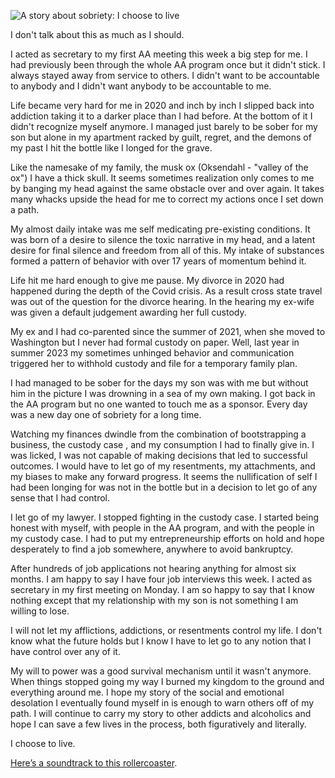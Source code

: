 ![A story about sobriety: I choose to
live](https://storage.googleapis.com/hox-io-blog-assets/2024-06-05-sobriety.webp)

I don't talk about this as much as I should.

I acted as secretary to my first AA meeting this week a big step for me. I had
previously been through the whole AA program once but it didn't stick. I always
stayed away from service to others. I didn't want to be accountable to anybody
and I didn't want anybody to be accountable to me.

Life became very hard for me in 2020 and inch by inch I slipped back into
addiction taking it to a darker place than I had before. At the bottom of it I
didn't recognize myself anymore. I managed just barely to be sober for my son
but alone in my apartment racked by guilt, regret, and the demons of my past I
hit the bottle like I longed for the grave.

Like the namesake of my family, the musk ox (Oksendahl - "valley of the ox") I
have a thick skull. It seems sometimes realization only comes to me by banging
my head against the same obstacle over and over again. It takes many whacks
upside the head for me to correct my actions once I set down a path.

My almost daily intake was me self medicating pre-existing conditions. It was
born of a desire to silence the toxic narrative in my head, and a latent desire
for final silence and freedom from all of this. My intake of substances formed a
pattern of behavior with over 17 years of momentum behind it.

Life hit me hard enough to give me pause. My divorce in 2020 had happened during
the depth of the Covid crisis. As a result cross state travel was out of the
question for the divorce hearing. In the hearing my ex-wife was given a default
judgement awarding her full custody.

My ex and I had co-parented since the summer of 2021, when she moved to
Washington but I never had formal custody on paper. Well, last year in summer
2023 my sometimes unhinged behavior and communication triggered her to withhold
custody and file for a temporary family plan.

I had managed to be sober for the days my son was with me but without him in the
picture I was drowning in a sea of my own making. I got back in the AA program
but no one wanted to touch me as a sponsor. Every day was a new day one of
sobriety for a long time.

Watching my finances dwindle from the combination of bootstrapping a business,
the custody case , and my consumption I had to finally give in. I was licked, I
was not capable of making decisions that led to successful outcomes. I would
have to let go of my resentments, my attachments, and my biases to make any
forward progress. It seems the nullification of self I had been longing for was
not in the bottle but in a decision to let go of any sense that I had control.

I let go of my lawyer. I stopped fighting in the custody case. I started being
honest with myself, with people in the AA program, and with the people in my
custody case. I had to put my entrepreneurship efforts on hold and hope
desperately to find a job somewhere, anywhere to avoid bankruptcy.

After hundreds of job applications not hearing anything for almost six months. I
am happy to say I have four job interviews this week. I acted as secretary in my
first meeting on Monday. I am so happy to say that I know nothing except that my
relationship with my son is not something I am willing to lose.

I will not let my afflictions, addictions, or resentments control my life. I
don't know what the future holds but I know I have to let go to any notion that
I have control over any of it.

My will to power was a good survival mechanism until it wasn't anymore. When
things stopped going my way I burned my kingdom to the ground and everything
around me. I hope my story of the social and emotional desolation I eventually
found myself in is enough to warn others off of my path. I will continue to
carry my story to other addicts and alcoholics and hope I can save a few lives
in the process, both figuratively and literally.

I choose to live.

[Here’s a soundtrack to this
rollercoaster](https://open.spotify.com/album/49K6hYDEr5M3GxIBBxlPf9).
